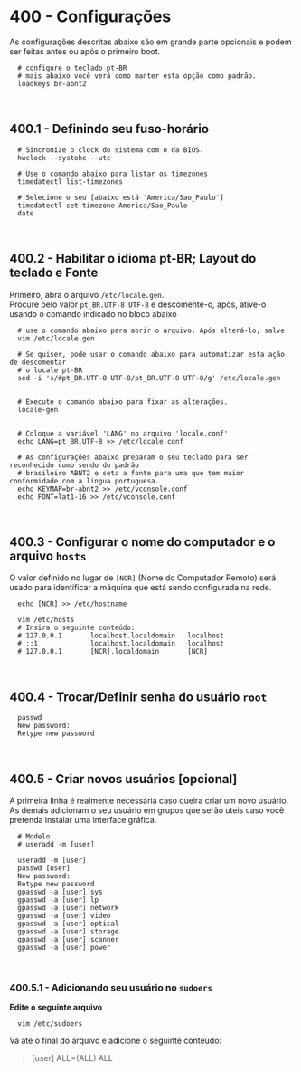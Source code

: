 # 400 - Configurações

As configurações descritas abaixo são em grande parte opcionais e podem ser feitas antes ou após 
o primeiro boot.


``` shell
  # configure o teclado pt-BR 
  # mais abaixo você verá como manter esta opção como padrão.
  loadkeys br-abnt2
```



&nbsp;

## 400.1 - Definindo seu fuso-horário

``` shell
  # Sincronize o clock do sistema com o da BIOS.
  hwclock --systohc --utc

  # Use o comando abaixo para listar os timezones
  timedatectl list-timezones

  # Selecione o seu [abaixo está 'America/Sao_Paulo']
  timedatectl set-timezone America/Sao_Paulo
  date
```



&nbsp;

## 400.2 - Habilitar o idioma pt-BR; Layout do teclado e Fonte

Primeiro, abra o arquivo ``/etc/locale.gen``.  
Procure pelo valor ``pt_BR.UTF-8 UTF-8`` e descomente-o, após, ative-o usando o comando indicado
no bloco abaixo

``` shell
  # use o comando abaixo para abrir o arquivo. Após alterá-lo, salve
  vim /etc/locale.gen

  # Se quiser, pode usar o comando abaixo para automatizar esta ação de descomentar
  # o locale pt-BR
  sed -i 's/#pt_BR.UTF-8 UTF-8/pt_BR.UTF-8 UTF-8/g' /etc/locale.gen


  # Execute o comando abaixo para fixar as alterações.
  locale-gen


  # Coloque a variável 'LANG' no arquivo 'locale.conf'
  echo LANG=pt_BR.UTF-8 >> /etc/locale.conf

  # As configurações abaixo preparam o seu teclado para ser reconhecido como sendo do padrão 
  # brasileiro ABNT2 e seta a fonte para uma que tem maior conformidade com a lingua portuguesa.
  echo KEYMAP=br-abnt2 >> /etc/vconsole.conf
  echo FONT=lat1-16 >> /etc/vconsole.conf
```



&nbsp;

## 400.3 - Configurar o nome do computador e o arquivo ``hosts``

O valor definido no lugar de ``[NCR]`` (Nome do Computador Remoto) será usado para identificar a
máquina que está sendo configurada na rede.

``` shell
  echo [NCR] >> /etc/hostname

  vim /etc/hosts
  # Insira o seguinte conteúdo:
  # 127.0.0.1       localhost.localdomain   localhost
  # ::1             localhost.localdomain   localhost
  # 127.0.0.1       [NCR].localdomain       [NCR]
```



&nbsp;

## 400.4 - Trocar/Definir senha do usuário ``root``

``` shell
  passwd
  New password: 
  Retype new password
```



&nbsp;

## 400.5 - Criar novos usuários [opcional]

A primeira linha é realmente necessária caso queira criar um novo usuário.  
As demais adicionam o seu usuário em grupos que serão uteis caso você pretenda instalar uma 
interface gráfica.

``` shell
  # Modelo
  # useradd -m [user]

  useradd -m [user]
  passwd [user]
  New password: 
  Retype new password
  gpasswd -a [user] sys
  gpasswd -a [user] lp
  gpasswd -a [user] network
  gpasswd -a [user] video
  gpasswd -a [user] optical
  gpasswd -a [user] storage
  gpasswd -a [user] scanner
  gpasswd -a [user] power
```


&nbsp;

### 400.5.1 - Adicionando seu usuário no ``sudoers`` 

**Edite o seguinte arquivo**
``` shell
  vim /etc/sudoers
```
  Vá até o final do arquivo e adicione o seguinte conteúdo:
  > [user] ALL=(ALL) ALL
